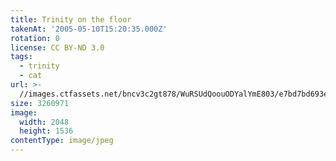 ```yaml
---
title: Trinity on the floor
takenAt: '2005-05-10T15:20:35.000Z'
rotation: 0
license: CC BY-ND 3.0
tags:
  - trinity
  - cat
url: >-
  //images.ctfassets.net/bncv3c2gt878/WuRSUdQoouODYalYmE803/e7bd7bd693e3b6064bfea99a7ed54e63/trinity-on-the-floor_4321111929_o
size: 3260971
image:
  width: 2048
  height: 1536
contentType: image/jpeg
---
```


